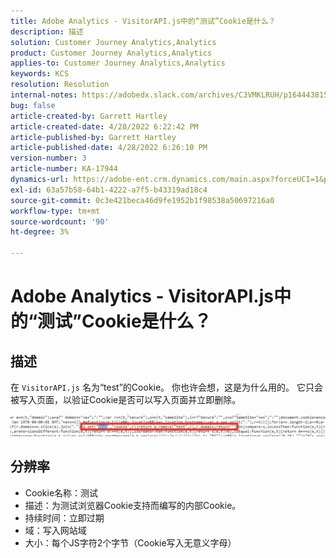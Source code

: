 ```yaml
---
title: Adobe Analytics - VisitorAPI.js中的“测试”Cookie是什么？
description: 描述
solution: Customer Journey Analytics,Analytics
product: Customer Journey Analytics,Analytics
applies-to: Customer Journey Analytics,Analytics
keywords: KCS
resolution: Resolution
internal-notes: https://adobedx.slack.com/archives/C3VMKLRUH/p1644438152582239
bug: false
article-created-by: Garrett Hartley
article-created-date: 4/28/2022 6:22:42 PM
article-published-by: Garrett Hartley
article-published-date: 4/28/2022 6:26:10 PM
version-number: 3
article-number: KA-17944
dynamics-url: https://adobe-ent.crm.dynamics.com/main.aspx?forceUCI=1&pagetype=entityrecord&etn=knowledgearticle&id=b22f4b30-20c7-ec11-a7b6-0022480a10ee
exl-id: 63a57b58-64b1-4222-a7f5-b43319ad18c4
source-git-commit: 0c3e421beca46d9fe1952b1f98538a50697216a0
workflow-type: tm+mt
source-wordcount: '90'
ht-degree: 3%

---
```


# Adobe Analytics - VisitorAPI.js中的“测试”Cookie是什么？

## 描述


在 `VisitorAPI.js` 名为“test”的Cookie。 你也许会想，这是为什么用的。 它只会被写入页面，以验证Cookie是否可以写入页面并立即删除。

![](assets/___b32f4b30-20c7-ec11-a7b6-0022480a10ee___.png)


## 分辨率


- Cookie名称：测试
- 描述：为测试浏览器Cookie支持而编写的内部Cookie。
- 持续时间：立即过期
- 域：写入网站域
- 大小：每个JS字符2个字节（Cookie写入无意义字母）

